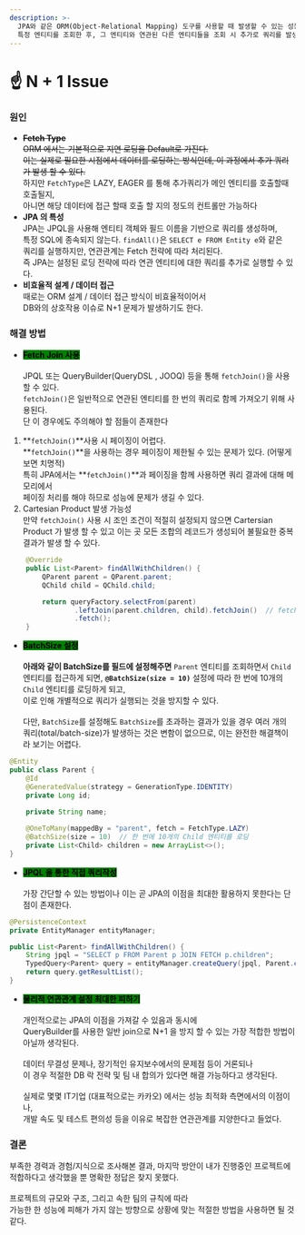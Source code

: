 ```yaml
---
description: >-
  JPA와 같은 ORM(Object-Relational Mapping) 도구를 사용할 때 발생할 수 있는 성능 문제로, 하나의 쿼리를 통해
  특정 엔티티를 조회한 후, 그 엔티티와 연관된 다른 엔티티들을 조회 시 추가로 쿼리를 발생시키는 이슈를 말한다.
---
```


# ☝️ N + 1 Issue

### **원인**

* ~~**Fetch Type**~~ \
  ~~ORM 에서는 기본적으로 지연 로딩을 Default로 가진다.~~ \
  ~~이는 실제로 필요한 시점에서 데이터를 로딩하는 방식인데, 이 과정에서 추가 쿼리가 발생  할 수 있다.~~  \
  하지만 `FetchType`은 LAZY, EAGER 를  통해 추가쿼리가 메인 엔티티를 호출할때 호출될지, \
  아니면 해당 데이터에 접근 할때 호출 할 지의 정도의 컨트롤만 가능하다
* **JPA 의  특성**\
  JPA는 JPQL을 사용해 엔티티 객체와 필드 이름을 기반으로 쿼리를 생성하며, \
  특정 SQL에 종속되지 않는다. `findAll()`은 `SELECT e FROM Entity e`와 같은 \
  쿼리를 실행하지만, 연관관계는 Fetch 전략에 따라 처리된다.\
  즉 JPA는 설정된 로딩 전략에 따라 연관 엔티티에 대한 쿼리를 추가로 실행할 수 있다.
* **비효율적 설계 / 데이터 접근**\
  때로는 ORM 설계 / 데이터 접근 방식이 비효율적이어서\
  DB와의 상호작용 이슈로 N+1 문제가 발생하기도 한다.

### **해결 방법**

* <mark style="background-color:green;">**Fetch Join 사용**</mark>\
  \
  JPQL 또는  QueryBuilder(QueryDSL , JOOQ) 등을 통해 `fetchJoin()`을 사용할 수 있다.\
  `fetchJoin()`은 일반적으로 연관된 엔티티를 한 번의 쿼리로 함께 가져오기 위해 사용된다. \
  단 이 경우에도 주의해야 할 점들이 존재한다

1. **`fetchJoin()`**사용 시 페이징이 어렵다.\
   **`fetchJoin()`**을 사용하는 경우 페이징이 제한될 수 있는 문제가 있다. (어떻게 보면   치명적)\
   특히 JPA에서는 **`fetchJoin()`**과 페이징을 함께 사용하면 쿼리 결과에 대해 메모리에서 \
   페이징 처리를 해야 하므로 성능에 문제가 생길 수 있다.
2. Cartesian Product 발생 가능성\
   만약 `fetchJoin()` 사용 시 조인 조건이 적절히 설정되지 않으면 Cartersian Product 가 발생 할 수 있고 이는 곳 모든 조합의 레코드가 생성되어 불필요한 중복 결과가 발생 할 수 있다.&#x20;

```java
    @Override
    public List<Parent> findAllWithChildren() {
        QParent parent = QParent.parent;
        QChild child = QChild.child;

        return queryFactory.selectFrom(parent)
                .leftJoin(parent.children, child).fetchJoin()  // fetchJoin 사용
                .fetch(); 
    }
```

* <mark style="background-color:green;">**BatchSize 설정**</mark>\
  \
  **아래와 같이 BatchSize를 필드에 설정해주면** `Parent` 엔티티를 조회하면서 `Child` 엔티티를 접근하게 되면, **`@BatchSize(size = 10)`** 설정에 따라 한 번에 10개의 `Child` 엔티티를 로딩하게 되고,\
  이로 인해 개별적으로 쿼리가 실행되는 것을 방지할 수 있다.\
  \
  다만, `BatchSize`를 설정해도 `BatchSize`를 초과하는 결과가 있을 경우 여러 개의 쿼리(total/batch-size)가 발생하는 것은 변함이 없으므로, 이는 완전한 해결책이라 보기는 어렵다.

```java
@Entity
public class Parent {
    @Id
    @GeneratedValue(strategy = GenerationType.IDENTITY)
    private Long id;
    
    private String name;

    @OneToMany(mappedBy = "parent", fetch = FetchType.LAZY)
    @BatchSize(size = 10)  // 한 번에 10개의 Child 엔티티를 로딩
    private List<Child> children = new ArrayList<>();
}
```

* <mark style="background-color:green;">**JPQL 을 통한 직접 쿼리작성**</mark>\
  \
  가장 간단할 수 있는 방법이나 이는 곧 JPA의 이점을 최대한 활용하지 못한다는 단점이 존재한다.

```java
@PersistenceContext
private EntityManager entityManager;

public List<Parent> findAllWithChildren() {
    String jpql = "SELECT p FROM Parent p JOIN FETCH p.children";
    TypedQuery<Parent> query = entityManager.createQuery(jpql, Parent.class);
    return query.getResultList();
}
```



* <mark style="background-color:green;">**물리적 연관관계 설정 최대한 피하기**</mark> \
  \
  개인적으로는  JPA의 이점을 가져갈 수 있음과 동시에 \
  QueryBuilder를 사용한 일반 join으로 N+1 을 방지 할 수 있는 가장 적합한 방법이 아닐까 생각된다. \
  \
  데이터 무결성 문제나, 장기적인 유지보수에서의 문제점 등이 거론되나 \
  이 경우 적절한 DB 락 전략 및 팀 내 합의가 있다면 해결 가능하다고 생각된다. \
  \
  실제로 몇몇 IT기업 (대표적으로는 카카오) 에서는 성능 최적화 측면에서의 이점이나, \
  개발 속도 및 테스트 편의성 등을 이유로 복잡한 연관관계를 지양한다고 들었다.



### **결론**

부족한 경력과 경험/지식으로 조사해본 결과,  마지막 방안이 내가 진행중인 프로젝트에 \
적합하다고 생각했을 뿐 명확한 정답은 찾지 못했다.\
\
프로젝트의 규모와 구조, 그리고 속한 팀의 규칙에 따라 \
가능한 한 성능에 피해가 가지 않는 방향으로 상황에 맞는 적절한 방법을 사용하면 될 것같다.&#x20;
